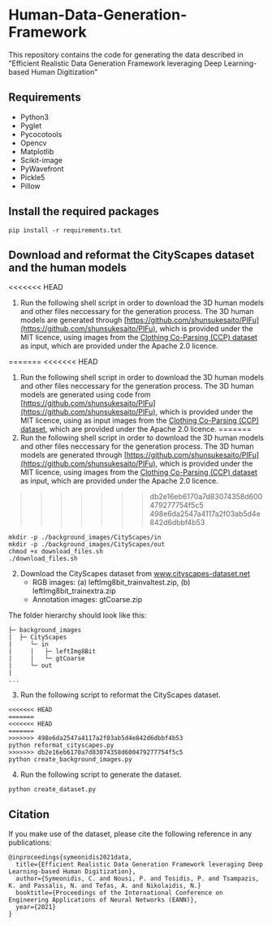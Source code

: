 # Human-Data-Generation-Framework
This repository contains the code for generating the data described in "Efficient Realistic Data Generation Framework leveraging Deep Learning-based Human Digitization"

## Requirements
* Python3
* Pyglet
* Pycocotools
* Opencv
* Matplotlib
* Scikit-image
* PyWavefront
* Pickle5
* Pillow

## Install the required packages
```
pip install -r requirements.txt
```

## Download and reformat the CityScapes dataset and the human models

<<<<<<< HEAD
1. Run the following shell script in order to download the 3D human models and other files neccessary for the generation process. The 3D human models are generated through [https://github.com/shunsukesaito/PIFu](https://github.com/shunsukesaito/PIFu), which is provided under the MIT licence, using images from the [Clothing Co-Parsing (CCP) dataset](https://github.com/bearpaw/clothing-co-parsing) as input, which are provided under the Apache 2.0 licence. 

=======
<<<<<<< HEAD
1. Run the following shell script in order to download the 3D human models and other files neccessary for the generation process. The 3D human models are generated using code from [https://github.com/shunsukesaito/PIFu](https://github.com/shunsukesaito/PIFu), which is provided under the MIT licence, using as input images from the [Clothing Co-Parsing (CCP) dataset](https://github.com/bearpaw/clothing-co-parsing), which are provided under the Apache 2.0 licence. 
=======
1. Run the following shell script in order to download the 3D human models and other files neccessary for the generation process. The 3D human models are generated through [https://github.com/shunsukesaito/PIFu](https://github.com/shunsukesaito/PIFu), which is provided under the MIT licence, using images from the [Clothing Co-Parsing (CCP) dataset](https://github.com/bearpaw/clothing-co-parsing) as input, which are provided under the Apache 2.0 licence. 
>>>>>>> db2e16eb6170a7d83074358d600479277754f5c5
>>>>>>> 498e6da2547a4117a2f03ab5d4e842d6dbbf4b53
```
mkdir -p ./background_images/CityScapes/in
mkdir -p ./background_images/CityScapes/out
chmod +x download_files.sh
./download_files.sh
```

2. Download the CityScapes dataset from www.cityscapes-dataset.net <br />
    * RGB images: (a) leftImg8bit_trainvaltest.zip,  (b) leftImg8bit_trainextra.zip <br />
    * Annotation images: gtCoarse.zip <br />

The folder hierarchy should look like this:
```
├─ background_images
|  ├─ CityScapes
|     └─ in
|     |   ├─ leftImg8Bit
|     |   └─ gtCoarse
|     └─ out
|      
...
```

3. Run the following script to reformat the CityScapes dataset.
```  
<<<<<<< HEAD
=======
<<<<<<< HEAD
=======
>>>>>>> 498e6da2547a4117a2f03ab5d4e842d6dbbf4b53
python reformat_cityscapes.py
>>>>>>> db2e16eb6170a7d83074358d600479277754f5c5
python create_background_images.py
```
4. Run the following script to generate the dataset.
```  
python create_dataset.py
```
## Citation
If you make use of the dataset, please cite the following reference in any publications:
```
@inproceedings{symeonidis2021data,
  title={Efficient Realistic Data Generation Framework leveraging Deep Learning-based Human Digitization},
  author={Symeonidis, C. and Nousi, P. and Tosidis, P. and Tsampazis, K. and Passalis, N. and Tefas, A. and Nikolaidis, N.}
  booktitle={Proceedings of the International Conference on Engineering Applications of Neural Networks (EANN)},
  year={2021}
}
```
